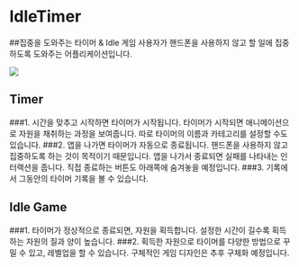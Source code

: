 # IdleTimer

##집중을 도와주는 타이머 & Idle 게임
사용자가 핸드폰을 사용하지 않고 할 일에 집중하도록 도와주는 어플리케이션입니다.

![](https://github.com/ProjectInTheClass/IdleTimer/blob/master/Resources/app%20sketch.jpg?raw=true)

## Timer
###1. 시간을 맞추고 시작하면 타이머가 시작됩니다.
타이머가 시작되면 애니메이션으로 자원을 채취하는 과정을 보여줍니다. 따로 타이머의 이름과 카테고리를 설정할 수도 있습니다. 
###2. 앱을 나가면 타이머가 자동으로 종료됩니다.
핸드폰을 사용하지 않고 집중하도록 하는 것이 목적이기 때문입니다. 앱을 나가서 종료되면 실패를 나타내는 인터랙션을 줍니다. 직접 종료하는 버튼도 아래쪽에 숨겨놓을 예정입니다.
###3. 기록에서 그동안의 타이머 기록을 볼 수 있습니다.

## Idle Game
###1. 타이머가 정상적으로 종료되면, 자원을 획득합니다.
설정한 시간이 길수록 획득하는 자원의 질과 양이 높습니다. 
###2. 획득한 자원으로 타이머를 다양한 방법으로 꾸밀 수 있고, 레벨업을 할 수 있습니다.
구체적인 게임 디자인은 추후 구체화 예정입니다.